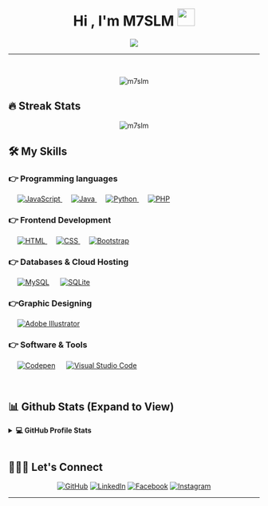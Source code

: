 
<h1 align="center">Hi , I'm M7SLM <img src="https://media.giphy.com/media/hvRJCLFzcasrR4ia7z/giphy.gif" width="35"></h1>
<p align="center">
  <a href="https://github.com/DenverCoder1/readme-typing-svg"><img src="https://readme-typing-svg.herokuapp.com/?lines=Programmer;Full+Stack+Web+Developer;Telegram%20bots;Graphic%20Designer;Always%20learning%20new%20things&center=true&width=500&height=50"></a>
</p>
<hr/>
<!--

<h4 align="center">I am a Junior at Fr. CRCE pursuing B.E. in CSE. I like to Code, Design, Innovate and Experiment. I am an enthusiastic and a social person who loves to take up new challenges and learn new skills. I love meeting new people, exchanging ideas and spreading knowledge and positivity.</h4> -->
<br>
<p align="center"> <img src="https://komarev.com/ghpvc/?username=m7slm&label=Profile%20views&color=0e75b6&style=plastic" alt="m7slm" /> </p>

## 🔥 Streak Stats
<p align="center"><img src="https://github-readme-streak-stats.herokuapp.com/?user=m7slm&theme=dark" alt="m7slm"  /></p>


## 🛠️ My Skills

### 👉 Programming languages

<p align="left"> 
  &emsp;
  <a href="https://developer.mozilla.org/en-US/docs/Web/JavaScript" target="_blank"> 
     <img alt="JavaScript" src="https://img.shields.io/badge/JavaScript%20-%23F7DF1E.svg?logo=javascript&logoColor=black">
   </a>
  &emsp;
  <a href="https://www.java.com" target="_blank"> 
    <img alt="Java" src="https://img.shields.io/badge/Java-%23007396.svg?logo=java&logoColor=white">
  </a>
  &emsp;
   <a href="https://www.python.org" target="_blank">
    <img alt="Python" src="https://img.shields.io/badge/Python%20-%2314354C.svg?logo=python&logoColor=white">
  </a>
  &emsp;
  <a href="https://www.php.net/">
    <img alt="PHP" src="https://img.shields.io/badge/PHP-%23777BB4.svg?logo=php&logoColor=white"/>
  </a>
</p>

### 👉 Frontend Development
<p align="left"> 
  &emsp; 
  <a href="https://www.w3.org/html/" target="_blank"> 
   <img alt="HTML" src="https://img.shields.io/badge/HTML5%20-%23E34F26.svg?logo=html5&logoColor=white">
  </a>   
  &emsp;
  <a href="https://www.w3schools.com/css/" target="_blank">
    <img alt="CSS" src="https://img.shields.io/badge/CSS%20-%231572B6.svg?logo=css3&logoColor=white">
  </a> 
   &emsp;
  <a href="https://getbootstrap.com" target="_blank"> 
    <img alt="Bootstrap" src="https://img.shields.io/badge/Bootstrap-%23563D7C.svg?style=flat&logo=bootstrap&logoColor=white"/>
  </a>
</p>

### 👉 Databases & Cloud Hosting
<p align="left">
  &emsp;
    <a href="https://www.mysql.com/"><img alt="MySQL" src="https://img.shields.io/badge/MySQL-%2300f.svg?style=flat&llogo=mysql&logoColor=white"></a>
  &emsp;
    <a href="https://www.sqlite.org/"><img alt="SQLite" src ="https://img.shields.io/badge/sqlite-%2307405e.svg?style=flat&logo=sqlite&logoColor=white"/></a>
 </p>
  
### 👉Graphic Designing
<p align="left">
  &emsp;
   <a href="https://www.adobe.com/in/products/photoshop.html" target="_blank"> 
    <img alt="Adobe Illustrator" src="https://img.shields.io/badge/Adobe%20Photoshop-31A8FF.svg?style=flat&logo=adobeillustrator&logoColor=white"/>
  </a> 
 </p>

 ### 👉 Software & Tools
 
<p>
  &emsp;
    <a href="https://codepen.io/m7slm"><img alt="Codepen" src="https://img.shields.io/badge/Codepen-000000.svg?logo=codepen&logoColor=white"></a>
  &emsp;
    <a href="#"><img alt="Visual Studio Code" src="https://img.shields.io/badge/Visual%20Studio%20Code-0078d7.svg?logo=visual-studio-code&logoColor=white"></a>
</p>

<br/>

## 📊 Github Stats (Expand to View) 


<details> 
  <summary><b>💻 GitHub Profile Stats</b></summary>
  <br/>
  <p align="center">
    <a href="https://github.com/anuraghazra/github-readme-stats"><img alt="Candida's Github Stats" src="https://github-readme-stats.vercel.app/api?username=m7slm&show_icons=true&count_private=true&theme=algolia" height="192px"/></a>
<br/>
  &nbsp;
	  <img src="https://github-readme-stats.vercel.app/api/top-langs?username=m7slm&show_icons=true&locale=en&layout=compact&theme=algolia" alt="m7slm" height="192px"/>
  <br/>
  <b>Note:</b> Top languages is only a metric of the languages my public code consists of and doesn't reflect experience or skill level.
  </p>
</details>


<br/>

## 🙋🏻‍♂️ Let's Connect
<p align="center">
	<a href="https://github.com/m7slm"><img src="https://img.icons8.com/bubbles/50/000000/github.png" alt="GitHub"/></a>
	<a href="https://linkedin.com/in/mdkhomeri"><img src="https://img.icons8.com/bubbles/50/000000/linkedin.png" alt="LinkedIn"/></a>
	<a href="https://www.facebook.com/m7slm"><img src="https://img.icons8.com/bubbles/50/000000/facebook-new.png" alt="Facebook"/></a>
	<a href="https://instagram.com/m7slm"><img src="https://img.icons8.com/bubbles/50/000000/instagram.png" alt="Instagram"/></a>
	<!--<a href="https://www.youtube.com/channel/UC7V1Gm8V0kRLp_EHB8aDj2A"><img src="https://img.icons8.com/bubbles/50/000000/youtube.png" alt="Youtube"/></a>
	-->
</p>

<hr/>










